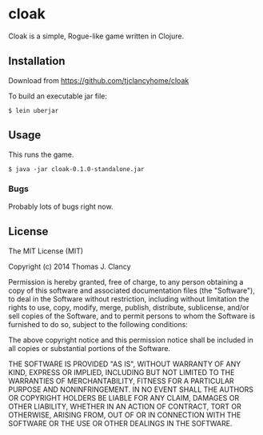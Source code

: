 # cloak

Cloak is a simple, Rogue-like game written in Clojure.

## Installation

Download from https://github.com/tjclancyhome/cloak

To build an executable jar file:

    $ lein uberjar

## Usage

This runs the game.

    $ java -jar cloak-0.1.0-standalone.jar

### Bugs

Probably lots of bugs right now.

## License

The MIT License (MIT)

Copyright (c) 2014 Thomas J. Clancy

Permission is hereby granted, free of charge, to any person obtaining a copy
of this software and associated documentation files (the "Software"), to deal
in the Software without restriction, including without limitation the rights
to use, copy, modify, merge, publish, distribute, sublicense, and/or sell
copies of the Software, and to permit persons to whom the Software is
furnished to do so, subject to the following conditions:

The above copyright notice and this permission notice shall be included in
all copies or substantial portions of the Software.

THE SOFTWARE IS PROVIDED "AS IS", WITHOUT WARRANTY OF ANY KIND, EXPRESS OR
IMPLIED, INCLUDING BUT NOT LIMITED TO THE WARRANTIES OF MERCHANTABILITY,
FITNESS FOR A PARTICULAR PURPOSE AND NONINFRINGEMENT. IN NO EVENT SHALL THE
AUTHORS OR COPYRIGHT HOLDERS BE LIABLE FOR ANY CLAIM, DAMAGES OR OTHER
LIABILITY, WHETHER IN AN ACTION OF CONTRACT, TORT OR OTHERWISE, ARISING FROM,
OUT OF OR IN CONNECTION WITH THE SOFTWARE OR THE USE OR OTHER DEALINGS IN
THE SOFTWARE.

